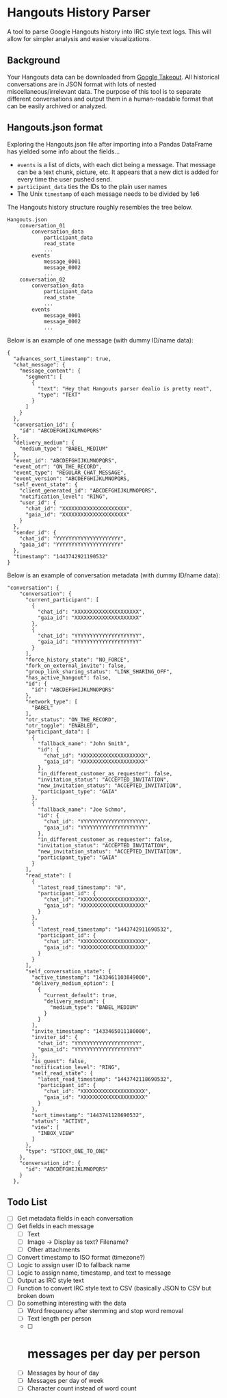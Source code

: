 Hangouts History Parser
=======================

A tool to parse Google Hangouts history into IRC style text logs. This will allow for simpler analysis and easier visualizations.

Background
----------

Your Hangouts data can be downloaded from [Google Takeout](https://takeout.google.com/settings/takeout). All historical conversations are in JSON format with lots of nested miscellaneous/irrelevant data. The purpose of this tool is to separate different conversations and output them in a human-readable format that can be easily archived or analyzed.

Hangouts.json format
--------------------

Exploring the Hangouts.json file after importing into a Pandas DataFrame has yielded some info about the fields...
- `events` is a list of dicts, with each dict being a message. That message can be a text chunk, picture, etc. It appears that a new dict is added for every time the user pushed send.
- `participant_data` ties the IDs to the plain user names
- The Unix `timestamp` of each message needs to be divided by 1e6

The Hangouts history structure roughly resembles the tree below.  
```
Hangouts.json
    conversation_01
        conversation_data
            participant_data
            read_state
            ...
        events
            message_0001
            message_0002
            ...
    conversation_02
        conversation_data
            participant_data
            read_state
            ...
        events
            message_0001
            message_0002
            ...
```

Below is an example of one message (with dummy ID/name data):  
```
{
  "advances_sort_timestamp": true,
  "chat_message": {
    "message_content": {
      "segment": [
        {
          "text": "Hey that Hangouts parser dealio is pretty neat",
          "type": "TEXT"
        }
      ]
    }
  },
  "conversation_id": {
    "id": "ABCDEFGHIJKLMNOPQRS"
  },
  "delivery_medium": {
    "medium_type": "BABEL_MEDIUM"
  },
  "event_id": "ABCDEFGHIJKLMNOPQRS",
  "event_otr": "ON_THE_RECORD",
  "event_type": "REGULAR_CHAT_MESSAGE",
  "event_version": "ABCDEFGHIJKLMNOPQRS,
  "self_event_state": {
    "client_generated_id": "ABCDEFGHIJKLMNOPQRS",
    "notification_level": "RING",
    "user_id": {
      "chat_id": "XXXXXXXXXXXXXXXXXXXXX",
      "gaia_id": "XXXXXXXXXXXXXXXXXXXXX"
    }
  },
  "sender_id": {
    "chat_id": "YYYYYYYYYYYYYYYYYYYYY",
    "gaia_id": "YYYYYYYYYYYYYYYYYYYYY"
  },
  "timestamp": "1443742921190532"
}
```

Below is an example of conversation metadata (with dummy ID/name data):  
```
"conversation": {
    "conversation": {
      "current_participant": [
        {
          "chat_id": "XXXXXXXXXXXXXXXXXXXXX",
          "gaia_id": "XXXXXXXXXXXXXXXXXXXXX"
        },
        {
          "chat_id": "YYYYYYYYYYYYYYYYYYYYY",
          "gaia_id": "YYYYYYYYYYYYYYYYYYYYY"
        }
      ],
      "force_history_state": "NO_FORCE",
      "fork_on_external_invite": false,
      "group_link_sharing_status": "LINK_SHARING_OFF",
      "has_active_hangout": false,
      "id": {
        "id": "ABCDEFGHIJKLMNOPQRS"
      },
      "network_type": [
        "BABEL"
      ],
      "otr_status": "ON_THE_RECORD",
      "otr_toggle": "ENABLED",
      "participant_data": [
        {
          "fallback_name": "John Smith",
          "id": {
            "chat_id": "XXXXXXXXXXXXXXXXXXXXX",
            "gaia_id": "XXXXXXXXXXXXXXXXXXXXX"
          },
          "in_different_customer_as_requester": false,
          "invitation_status": "ACCEPTED_INVITATION",
          "new_invitation_status": "ACCEPTED_INVITATION",
          "participant_type": "GAIA"
        },
        {
          "fallback_name": "Joe Schmo",
          "id": {
            "chat_id": "YYYYYYYYYYYYYYYYYYYYY",
            "gaia_id": "YYYYYYYYYYYYYYYYYYYYY"
          },
          "in_different_customer_as_requester": false,
          "invitation_status": "ACCEPTED_INVITATION",
          "new_invitation_status": "ACCEPTED_INVITATION",
          "participant_type": "GAIA"
        }
      ],
      "read_state": [
        {
          "latest_read_timestamp": "0",
          "participant_id": {
            "chat_id": "XXXXXXXXXXXXXXXXXXXXX",
            "gaia_id": "XXXXXXXXXXXXXXXXXXXXX"
          }
        },
        {
          "latest_read_timestamp": "1443742911690532",
          "participant_id": {
            "chat_id": "XXXXXXXXXXXXXXXXXXXXX",
            "gaia_id": "XXXXXXXXXXXXXXXXXXXXX"
          }
        }
      ],
      "self_conversation_state": {
        "active_timestamp": "1433461103849000",
        "delivery_medium_option": [
          {
            "current_default": true,
            "delivery_medium": {
              "medium_type": "BABEL_MEDIUM"
            }
          }
        ],
        "invite_timestamp": "1433465011180000",
        "inviter_id": {
          "chat_id": "YYYYYYYYYYYYYYYYYYYYY",
          "gaia_id": "YYYYYYYYYYYYYYYYYYYYY"
        },
        "is_guest": false,
        "notification_level": "RING",
        "self_read_state": {
          "latest_read_timestamp": "1443742118690532",
          "participant_id": {
            "chat_id": "XXXXXXXXXXXXXXXXXXXXX",
            "gaia_id": "XXXXXXXXXXXXXXXXXXXXX"
          }
        },
        "sort_timestamp": "1443741128690532",
        "status": "ACTIVE",
        "view": [
          "INBOX_VIEW"
        ]
      },
      "type": "STICKY_ONE_TO_ONE"
    },
    "conversation_id": {
      "id": "ABCDEFGHIJKLMNOPQRS"
    }
  },
```

Todo List
---------
- [ ] Get metadata fields in each conversation
- [ ] Get fields in each message
    - [ ] Text
    - [ ] Image -> Display as text? Filename?
    - [ ] Other attachments
- [ ] Convert timestamp to ISO format (timezone?)
- [ ] Logic to assign user ID to fallback name
- [ ] Logic to assign name, timestamp, and text to message
- [ ] Output as IRC style text
- [ ] Function to convert IRC style text to CSV (basically JSON to CSV but broken down
- [ ] Do something interesting with the data
    - [ ] Word frequency after stemming and stop word removal
    - [ ] Text length per person
    - [ ] # messages per day per person
    - [ ] Messages by hour of day
    - [ ] Messages per day of week
    - [ ] Character count instead of word count
